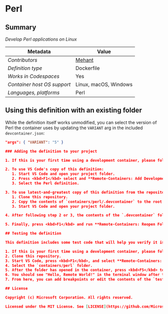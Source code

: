 # Perl

## Summary

*Develop Perl applications on Linux*

| Metadata | Value |  
|----------|-------|
| *Contributors* | [Mehant](mailto:kmehant@gmail.com) |
| *Definition type* | Dockerfile |
| *Works in Codespaces* | Yes |
| *Container host OS support* | Linux, macOS, Windows |
| *Languages, platforms* | Perl |

## Using this definition with an existing folder

While the definition itself works unmodified, you can select the version of Perl the container uses by updating the `VARIANT` arg in the included `devcontainer.json`:

```json
"args": { "VARIANT": "5" }

### Adding the definition to your project

1. If this is your first time using a development container, please follow the [getting started steps](https://aka.ms/vscode-remote/containers/getting-started) to set up your machine.

2. To use VS Code's copy of this definition:
   1. Start VS Code and open your project folder.
   2. Press <kbd>F1</kbd> select and **Remote-Containers: Add Development Container Configuration Files...** from the command palette.
   3. Select the Perl definition.

3. To use latest-and-greatest copy of this definition from the repository:
   1. Clone this repository.
   2. Copy the contents of `containers/perl/.devcontainer` to the root of your project folder.
   3. Start VS Code and open your project folder.

4. After following step 2 or 3, the contents of the `.devcontainer` folder in your project can be adapted to meet your needs.

5. Finally, press <kbd>F1</kbd> and run **Remote-Containers: Reopen Folder in Container** to start using the definition.

## Testing the definition

This definition includes some test code that will help you verify it is working as expected on your system. Follow these steps:

1. If this is your first time using a development container, please follow the [getting started steps](https://aka.ms/vscode-remote/containers/getting-started) to set up your machine.
2. Clone this repository.
3. Start VS Code, press <kbd>F1</kbd>, and select **Remote-Containers: Open Folder in Container...**
4. Select the `containers/perl` folder.
5. After the folder has opened in the container, press <kbd>F5</kbd> to start the project.
6. You should see "Hello, Remote World!" in the terminal window after the program finishes executing.
7. From here, you can add breakpoints or edit the contents of the `test-project` folder to do further testing.

## License

Copyright (c) Microsoft Corporation. All rights reserved.

Licensed under the MIT License. See [LICENSE](https://github.com/Microsoft/vscode-dev-containers/blob/master/LICENSE).
